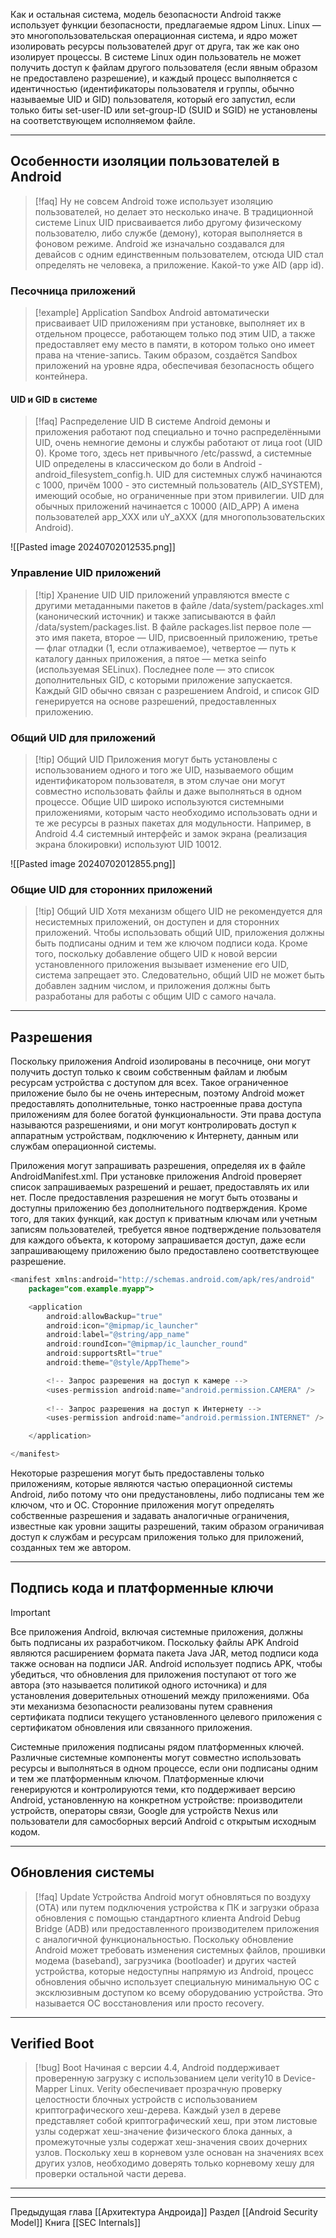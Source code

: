 Как и остальная система, модель безопасности Android также использует функции безопасности, предлагаемые ядром Linux. Linux — это многопользовательская операционная система, и ядро может изолировать ресурсы пользователей друг от друга, так же как оно изолирует процессы. В системе Linux один пользователь не может получить доступ к файлам другого пользователя (если явным образом не предоставлено разрешение), и каждый процесс выполняется с идентичностью (идентификаторы пользователя и группы, обычно называемые UID и GID) пользователя, который его запустил, если только биты set-user-ID или set-group-ID (SUID и SGID) не установлены на соответствующем исполняемом файле.

---
## Особенности изоляции пользователей в Android

> [!faq] Ну не совсем
> Android тоже использует изоляцию пользователей, но делает это несколько иначе. В традиционной системе Linux UID присваивается либо другому физическому пользователю, либо службе (демону), которая выполняется в фоновом режиме.
> Android же изначально создавался для девайсов с одним единственным пользователем, отсюда UID стал определять не человека, а приложение. Какой-то уже AID (app id).

### Песочница приложений

> [!example] Application Sandbox
> Android автоматически присваивает UID приложениям при установке, выполняет их в отдельном процессе, работающем только под этим UID, а также предоставляет ему место в памяти, в котором только оно имеет права на чтение-запись.
> Таким образом, создаётся Sandbox приложений на уровне ядра, обеспечивая безопасность общего контейнера.

#### UID и GID в системе


> [!faq] Распределение UID
> В системе Android демоны и приложения работают под специально и точно распределёнными UID, очень немногие демоны и службы работают от лица root (UID 0).
> Кроме того, здесь нет привычного /etc/passwd, а системные UID определены в классическом до боли в Android - android_filesystem_config.h.
> UID для системных служб начинаются с 1000, причём 1000 - это системный пользователь (AID_SYSTEM), имеющий особые, но ограниченные при этом привилегии.
> UID для обычных приложений начинается с 10000 (AID_APP)
> А имена пользователей app_XXX или uY_aXXX (для многопользовательских Android).

![[Pasted image 20240702012535.png]]

### Управление UID приложений

> [!tip] Хранение UID
> UID приложений управляются вместе с другими метаданными пакетов в файле /data/system/packages.xml (канонический источник) и также записываются в файл /data/system/packages.list. В файле packages.list первое поле — это имя пакета, второе — UID, присвоенный приложению, третье — флаг отладки (1, если отлаживаемое), четвертое — путь к каталогу данных приложения, а пятое — метка seinfo (используемая SELinux). Последнее поле — это список дополнительных GID, с которыми приложение запускается. Каждый GID обычно связан с разрешением Android, и список GID генерируется на основе разрешений, предоставленных приложению.

### Общий UID для приложений

> [!tip] Общий UID
> Приложения могут быть установлены с использованием одного и того же UID, называемого общим идентификатором пользователя, в этом случае они могут совместно использовать файлы и даже выполняться в одном процессе. Общие UID широко используются системными приложениями, которым часто необходимо использовать одни и те же ресурсы в разных пакетах для модульности. Например, в Android 4.4 системный интерфейс и замок экрана (реализация экрана блокировки) используют UID 10012.

![[Pasted image 20240702012855.png]]
### Общие UID для сторонних приложений

> [!tip] Общий UID
> Хотя механизм общего UID не рекомендуется для несистемных приложений, он доступен и для сторонних приложений. Чтобы использовать общий UID, приложения должны быть подписаны одним и тем же ключом подписи кода. Кроме того, поскольку добавление общего UID к новой версии установленного приложения вызывает изменение его UID, система запрещает это. Следовательно, общий UID не может быть добавлен задним числом, и приложения должны быть разработаны для работы с общим UID с самого начала.

---
## Разрешения

Поскольку приложения Android изолированы в песочнице, они могут получить доступ только к своим собственным файлам и любым ресурсам устройства с доступом для всех. Такое ограниченное приложение было бы не очень интересным, поэтому Android может предоставлять дополнительные, тонко настроенные права доступа приложениям для более богатой функциональности. Эти права доступа называются разрешениями, и они могут контролировать доступ к аппаратным устройствам, подключению к Интернету, данным или службам операционной системы.

Приложения могут запрашивать разрешения, определяя их в файле AndroidManifest.xml. При установке приложения Android проверяет список запрашиваемых разрешений и решает, предоставлять их или нет. После предоставления разрешения не могут быть отозваны и доступны приложению без дополнительного подтверждения. Кроме того, для таких функций, как доступ к приватным ключам или учетным записям пользователей, требуется явное подтверждение пользователя для каждого объекта, к которому запрашивается доступ, даже если запрашивающему приложению было предоставлено соответствующее разрешение.

```java
<manifest xmlns:android="http://schemas.android.com/apk/res/android"
    package="com.example.myapp">

    <application
        android:allowBackup="true"
        android:icon="@mipmap/ic_launcher"
        android:label="@string/app_name"
        android:roundIcon="@mipmap/ic_launcher_round"
        android:supportsRtl="true"
        android:theme="@style/AppTheme">

        <!-- Запрос разрешения на доступ к камере -->
        <uses-permission android:name="android.permission.CAMERA" />
        
        <!-- Запрос разрешения на доступ к Интернету -->
        <uses-permission android:name="android.permission.INTERNET" />

    </application>

</manifest>

```

Некоторые разрешения могут быть предоставлены только приложениям, которые являются частью операционной системы Android, либо потому что они предустановлены, либо подписаны тем же ключом, что и ОС. Сторонние приложения могут определять собственные разрешения и задавать аналогичные ограничения, известные как уровни защиты разрешений, таким образом ограничивая доступ к службам и ресурсам приложения только для приложений, созданных тем же автором.

---

## Подпись кода и платформенные ключи

> [!important]
> Все приложения Android, включая системные приложения, должны быть подписаны их разработчиком. Поскольку файлы APK Android являются расширением формата пакета Java JAR, метод подписи кода также основан на подписи JAR. Android использует подпись APK, чтобы убедиться, что обновления для приложения поступают от того же автора (это называется политикой одного источника) и для установления доверительных отношений между приложениями. Оба эти механизма безопасности реализованы путем сравнения сертификата подписи текущего установленного целевого приложения с сертификатом обновления или связанного приложения.

Системные приложения подписаны рядом платформенных ключей. Различные системные компоненты могут совместно использовать ресурсы и выполняться в одном процессе, если они подписаны одним и тем же платформенным ключом. Платформенные ключи генерируются и контролируются теми, кто поддерживает версию Android, установленную на конкретном устройстве: производители устройств, операторы связи, Google для устройств Nexus или пользователи для самосборных версий Android с открытым исходным кодом.

---
## Обновления системы

> [!faq] Update
> Устройства Android могут обновляться по воздуху (OTA) или путем подключения устройства к ПК и загрузки образа обновления с помощью стандартного клиента Android Debug Bridge (ADB) или предоставленного производителем приложения с аналогичной функциональностью. Поскольку обновление Android может требовать изменения системных файлов, прошивки модема (baseband), загрузчика (bootloader) и других частей устройства, которые недоступны напрямую из Android, процесс обновления обычно использует специальную минимальную ОС с эксклюзивным доступом ко всему оборудованию устройства. Это называется ОС восстановления или просто recovery.

---
## Verified Boot

> [!bug] Boot
> Начиная с версии 4.4, Android поддерживает проверенную загрузку с использованием цели verity10 в Device-Mapper Linux. Verity обеспечивает прозрачную проверку целостности блочных устройств с использованием криптографического хеш-дерева. Каждый узел в дереве представляет собой криптографический хеш, при этом листовые узлы содержат хеш-значение физического блока данных, а промежуточные узлы содержат хеш-значения своих дочерних узлов. Поскольку хеш в корневом узле основан на значениях всех других узлов, необходимо доверять только корневому хешу для проверки остальной части дерева.


---
---
Предыдущая глава [[Архитектура Андроида]]
Раздел [[Android Security Model]]
Книга [[SEC Internals]]
